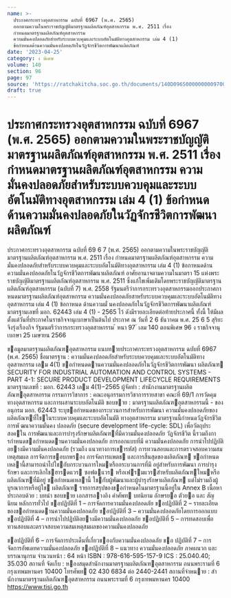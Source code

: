 ```yaml
---
name: >-
  ประกาศกระทรวงอุตสาหกรรม ฉบับที่ 6967 (พ.ศ. 2565)
  ออกตามความในพระราชบัญญัติมาตรฐานผลิตภัณฑ์อุตสาหกรรม พ.ศ. 2511 เรื่อง
  กำหนดมาตรฐานผลิตภัณฑ์อุตสาหกรรม
  ความมั่นคงปลอดภัยสำหรับระบบควบคุมและระบบอัตโนมัติทางอุตสาหกรรม เล่ม 4 (1)
  ข้อกำหนดด้านความมั่นคงปลอดภัยในวัฏจักรชีวิตการพัฒนาผลิตภัณฑ์
date: '2023-04-25'
category: ง พิเศษ
volume: 140
section: 96
page: 97
source: 'https://ratchakitcha.soc.go.th/documents/140D096S0000000009700.pdf'
draft: true
---
```


# ประกาศกระทรวงอุตสาหกรรม ฉบับที่ 6967 (พ.ศ. 2565) ออกตามความในพระราชบัญญัติมาตรฐานผลิตภัณฑ์อุตสาหกรรม พ.ศ. 2511 เรื่อง กำหนดมาตรฐานผลิตภัณฑ์อุตสาหกรรม ความมั่นคงปลอดภัยสำหรับระบบควบคุมและระบบอัตโนมัติทางอุตสาหกรรม เล่ม 4 (1) ข้อกำหนดด้านความมั่นคงปลอดภัยในวัฏจักรชีวิตการพัฒนาผลิตภัณฑ์

ประกาศกระทรวงอุตสาหกรรม ฉบับที่ 69 6 7 (พ.ศ. 2565) ออกตามความในพระราชบัญญัติมาตรฐานผลิตภัณฑ์อุตสาหกรรม พ.ศ. 2511 เรื่อง กำหนดมาตรฐานผลิตภัณฑ์อุตสาหกรรม ความมั่นคงปลอดภัยสำหรับระบบควบคุมและระบบอัตโนมัติทางอุตสาหกรรม เล่ม 4 (1) ข้อกาหนดด้านความมั่นคงปลอดภัยในวัฏจักรชีวิตการพัฒนาผลิตภัณฑ์ อาศัยอานาจตามความในมาตรา 15 แห่งพระราชบัญญัติมาตรฐานผลิตภัณฑ์อุตสาหกรรม พ.ศ. 2511 ซึ่งแก้ไขเพิ่มเติมโดยพระราชบัญญัติมาตรฐานผลิตภัณฑ์อุตสาหกรรม (ฉบับที่ 7) พ.ศ. 2558 รัฐมนตรีว่าการกระทรวงอุตสาหกรรมออกประกาศกาหนดมาตรฐานผลิตภัณฑ์อุตสาหกรรม ความมั่นคงปลอดภัยสาหรับระบบควบคุมและระบบอัตโนมัติทางอุตสาหกรรม เล่ม 4 (1) ข้อกาหนด ด้านความมั่ นคงปลอดภัยในวัฏจักรชีวิตการพัฒนาผลิตภัณฑ์ มาตรฐานเลขที่ มอก. 62443 เล่ม 4 (1) - 2565 ไว้ ดังมีรายละเอียดต่อท้ายประกาศนี้ ทั้งนี้ ให้มีผลตั้งแต่วันที่ประกาศในราชกิจจานุเบกษาเป็นต้นไป ประกาศ ณ วันที่ 2 6 ธันวาคม พ.ศ. 25 6 5 สุริยะ จึงรุ่งเรืองกิจ รัฐมนตรีว่าการกระทรวงอุตสาหกรรม ้ หนา 97 ่ เลม 140 ตอนพิเศษ 96 ง ราชกิจจานุเบกษา 25 เมษายน 2566

ขอมูลมาตรฐานผลิตภัณฑอุตสาหกรรม แนบทายประกาศกระทรวงอุตสาหกรรม ฉบับที่ 6967 (พ.ศ. 2565) ชื่อมาตรฐาน : ความมั่นคงปลอดภัยสําหรับระบบควบคุมและระบบอัตโนมัติทางอุตสาหกรรม เลม 4(1) ขอกําหนดดานความมั่นคงปลอดภัยในวัฏจักรชีวิตการพัฒนา ผลิตภัณฑ SECURITY FOR INDUSTRIAL AUTOMATION AND CONTROL SYSTEMS - PART 4-1: SECURE PRODUCT DEVELOPMENT LIFECYCLE REQUIREMENTS มาตรฐานเลขที่ : มอก. 62443 เลม 4(1)−2565 ผู้จัดทํา : สํานักงานมาตรฐานผลิตภัณฑอุตสาหกรรม กรรมการวิชาการ : คณะอนุกรรมการวิชาการรายสาขา คณะที่ 69/1 การวัดคุมทางอุตสาหกรรม และการผสานระบบอัตโนมัติ ขอบขาย : มาตรฐานผลิตภัณฑอุตสาหกรรมนี้ - ของอนุกรม มอก. 62443 ระบุขอกําหนดของกระบวนการสําหรับการพัฒนา ความมั่นคงปลอดภัยของผลิตภัณฑที่ใชในระบบควบคุมและระบบอัตโนมัติ ทางอุตสาหกรรม มาตรฐานนี้กําหนดวัฏจักรชีวิตการพั ฒนาความมั่นคง ปลอดภัย (secure development life-cycle: SDL) เพื่อวัตถุประสงคใน การพัฒนาและการบํารุงรักษาผลิตภัณฑที่มีความมั่นคงปลอดภัย วัฏจักรชีวิต นี้รวมถึงการกําหนดขอกําหนดดานความมั่นคงปลอดภัย การออกแบบที่มี ความมั่นคงปลอดภัย การนําไปปฏิบัติอยางมีความมั่นคงปลอดภัย (รวมถึง แนวทางการเขารหัส) การทวนสอบและการตรวจสอบความสมเหตุสมผล การจัดการขอบกพรอง การจัดการแพตช และการสิ้นสุดของผลิตภัณฑ ขอกําหนดเหลานี้สามารถนําไปใชกับกระบวนการใหมหรือกระบวนการที่มี อยู่สําหรับการพัฒนา การบํารุงรักษา และการเลิกใชฮารดแวร ซอฟตแวร หรือเฟรมแวรสําหรับผลิตภัณฑใหมหรือผลิตภัณฑที่มีอยู่ ขอกําหนดเหลานี้ ใชกับผู้พัฒนาและผู้บํารุงรักษาผลิตภัณฑ แต่ไม่รวมถึงผู้บูรณาการหรือผู้ใช ผลิตภัณฑ รายการสรุปของขอกําหนดในมาตรฐานนี้อยู่ใน Annex B เนื้อหาประกอบด้วย : บทนํา ขอบขาย เอกสารอางอิง คําศัพท บทนิยาม อักษรยอ ตัวยอ และ สัญนิยม หลักการทั่วไป ขอปฏิบัติที่ 1 – การจัดการความมั่นคงปลอดภัย ขอปฏิบัติที่ 2 – รายละเอียดของขอกําหนดดานความมั่นคงปลอดภัย ขอปฏิบัติที่ 3 – ความมั่นคงปลอดภัยโดยการออกแบบ ขอปฏิบัติที่ 4 – การนําไปปฏิบัติอยางมีความมั่นคงปลอดภัย ขอปฏิบัติที่ 5 – การทดสอบเพื่อ ทวนสอบและตรวจสอบความสมเหตุสมผลของความมั่นคงปลอดภัย

ขอปฏิบัติที่ 6 – การจัดการประเด็นที่เกี่ยวของกับความมั่นคงปลอดภัย ขอ ปฏิบัติที่ 7 – การจัดการอัพเดทความมั่นคงปลอดภัย ขอปฏิบัติที่ 8 – แนวทาง ความมั่นคงปลอดภัย ภาคผนวก และบรรณานุกรม จํานวนหน้า : 64 หน้า ISBN : 978-616-595-157-9 ICS : 25.040.40; 35.030 สถานที่ จัดเก็บ : หองสมุดสํานักงานมาตรฐานผลิตภัณฑอุตสาหกรรม ถนนพระรามที่ 6 กรุงเทพมหานคร 10400 โทรศัพท 02 430 6834 ต่อ 2440-2441 สถานที่จําหนาย : สํานักงานมาตรฐานผลิตภัณฑอุตสาหกรรม ถนนพระรามที่ 6 กรุงเทพมหานคร 10400 https://www.tisi.go.th
